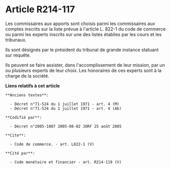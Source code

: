 # Article R214-117

Les commissaires aux apports sont choisis parmi les commissaires aux comptes inscrits sur la liste prévue à l'article L.
822-1 du code de commerce ou parmi les experts inscrits sur une des listes établies par les cours et les tribunaux.

Ils sont désignés par le président du tribunal de grande instance statuant sur requête.

Ils peuvent se faire assister, dans l'accomplissement de leur mission, par un ou plusieurs experts de leur choix. Les
honoraires de ces experts sont à la charge de la société.

**Liens relatifs à cet article**

	**Anciens textes**:

	  - Décret n°71-524 du 1 juillet 1971 - art. 4 (M)
	  - Décret n°71-524 du 1 juillet 1971 - art. 4 (Ab)

	**Codifié par**:

	  - Décret n°2005-1007 2005-08-02 JORF 25 août 2005

	**Cite**:

	  - Code de commerce. - art. L822-1 (V)

	**Cité par**:

	  - Code monétaire et financier - art. R214-119 (V)
